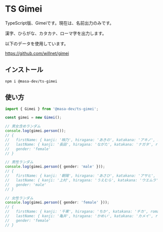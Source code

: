 # TS Gimei

TypeScript版、Gimeiです。現在は、名前出力のみです。

漢字、ひらがな、カタカナ、ローマ字を出力します。

以下のデータを使用しています。

https://github.com/willnet/gimei

## インストール

```
npm i @masa-dev/ts-gimei
```

## 使い方

```typescript
import { Gimei } from '@masa-dev/ts-gimei';

const gimei = new Gimei();

// 男女含めランダム
console.log(gimei.person());
// {
//   firstName: { kanji: '映乃', hiragana: 'あきの', katakana: 'アキノ', romaji: 'Akino' },
//   lastName: { kanji: '長田', hiragana: 'ながた', katakana: 'ナガタ', romaji: 'Nagata' },
//   gender: 'female'
// }

// 男性ランダム
console.log(gimei.person({ gender: 'male' }));
// {
//   firstName: { kanji: '朝陽', hiragana: 'あさひ', katakana: 'アサヒ', romaji: 'Asahi' },
//   lastName: { kanji: '上村', hiragana: 'うえむら', katakana: 'ウエムラ', romaji: 'Uemura' },
//   gender: 'male'
// }

// 女性ランダム
console.log(gimei.person({ gender: 'female' }));
// {
//   firstName: { kanji: '千果', hiragana: 'ちか', katakana: 'チカ', romaji: 'Chika' },
//   lastName: { kanji: '亀井', hiragana: 'かめい', katakana: 'カメイ', romaji: 'Kamei' },
//   gender: 'female'
// }
```